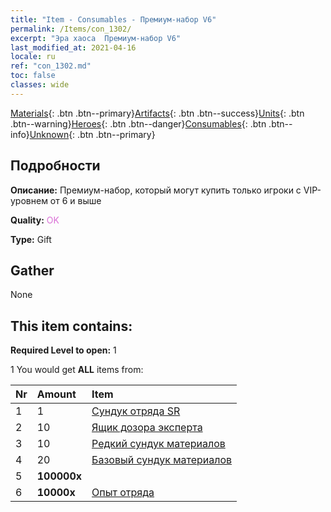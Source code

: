 ```yaml
---
title: "Item - Consumables - Премиум-набор V6"
permalink: /Items/con_1302/
excerpt: "Эра хаоса  Премиум-набор V6"
last_modified_at: 2021-04-16
locale: ru
ref: "con_1302.md"
toc: false
classes: wide
---
```

 [Materials](/ru/Items/){: .btn .btn--primary}[Artifacts](/ru/Items/Artifacts/){: .btn .btn--success}[Units](/ru/Items/Units/){: .btn .btn--warning}[Heroes](/ru/Items/Heroes/){: .btn .btn--danger}[Consumables](/ru/Items/Consumables/){: .btn .btn--info}[Unknown](/ru/Items/Unknown/){: .btn .btn--primary}

## Подробности
 **Описание:** Премиум-набор, который могут купить только игроки с VIP-уровнем от 6 и выше

 **Quality:** <span style="color: #DA70D6">OK</span>

 **Type:** Gift

## Gather

  None

## This item contains:

 **Required Level to open:** 1

 1 You would get **ALL** items  from:

  | Nr | Amount |     Item    |
  |:---|:-------|:------------|
  | 1 | 1 | [Сундук отряда SR](/ru/Items/con_1319/) |  | 
  | 2 | 10 | [Ящик дозора эксперта](/ru/Items/con_776/) |  | 
  | 3 | 10 | [Редкий сундук материалов](/ru/Items/con_757/) |  | 
  | 4 | 20 | [Базовый сундук материалов](/ru/Items/con_756/) |  | 
  | 5 |  **100000x** | <i class="fas fa-coins"/> |  | 
  | 6 |  **10000x** | [Опыт отряда](/ru/Items/con_902/) |  | 
